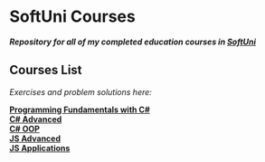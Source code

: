 # SoftUni Courses
***Repository for all of my completed education courses in [***SoftUni***](https://softuni.bg)***
## Courses List
*Exercises and problem solutions here:* </br>

[**Programming Fundamentals with C#**](https://github.com/JacksonJS12/Fundamentals-with-C-sharp-January)</br>
[**C# Advanced**](https://github.com/JacksonJS12/C-sharp-Advanced-May)</br>
[**C# OOP**](https://github.com/JacksonJS12/C-sharp-OOP-June)</br>
[**JS Advanced**](https://github.com/JacksonJS12/JavaScript-Advanced-September)</br>
[**JS Applications**](https://github.com/JacksonJS12/JavaScript-Applications-October)</br>

